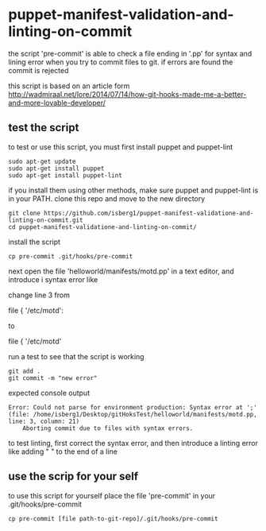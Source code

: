 # puppet-manifest-validation-and-linting-on-commit

the script 'pre-commit' is able to check a file ending in '.pp' for syntax and lining error when you try to commit files to git.
if errors are found the commit is rejected

this script is based on an article form http://wadmiraal.net/lore/2014/07/14/how-git-hooks-made-me-a-better-and-more-lovable-developer/

## test the script
to test or use this script, you must first install puppet and puppet-lint

```
sudo apt-get update
sudo apt-get install puppet
sudo apt-get install puppet-lint
```

if you install them using other methods, make sure puppet and puppet-lint is in your PATH.
clone this repo and move to the new directory

```
git clone https://github.com/isberg1/puppet-manifest-validatione-and-linting-on-commit.git
cd puppet-manifest-validatione-and-linting-on-commit/
```
install the script

```
cp pre-commit .git/hooks/pre-commit

```
next open the file 'helloworld/manifests/motd.pp' in a text editor, and introduce i syntax error like

change line 3 from

file { '/etc/motd':

to 

file { '/etc/motd' 

run a test to see that the script is working

```
git add .
git commit -m "new error"

```
expected console output 

```
Error: Could not parse for environment production: Syntax error at ';' (file: /home/isberg1/Desktop/gitHoksTest/helloworld/manifests/motd.pp, line: 3, column: 21)
	Aborting commit due to files with syntax errors.

```
to test linting, first correct the syntax error, and then introduce a linting error like adding "  " to the end of a line

## use the scrip for your self

to use this script for yourself place the file 'pre-commit' in your .git/hooks/pre-commit
```
cp pre-commit [file path-to-git-repo]/.git/hooks/pre-commit
```
